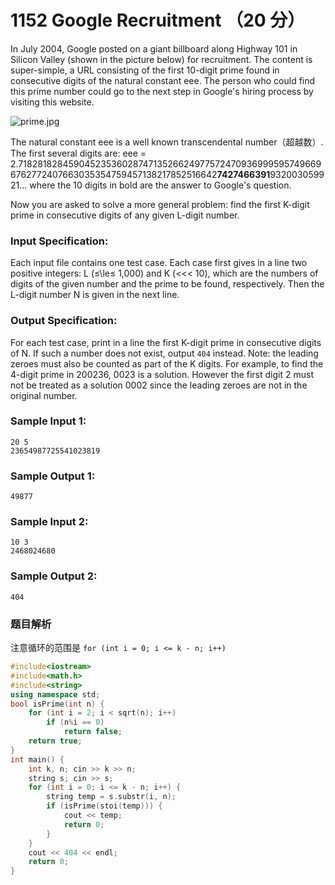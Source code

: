 # 1152 Google Recruitment （20 分）

In July 2004, Google posted on a giant billboard along Highway 101 in Silicon Valley (shown in the picture below) for recruitment. The content is super-simple, a URL consisting of the first 10-digit prime found in consecutive digits of the natural constant eee. The person who could find this prime number could go to the next step in Google's hiring process by visiting this website.

![prime.jpg](https://images.ptausercontent.com/57148679-d574-4f49-b048-775c6c07791c.jpg)

The natural constant eee is a well known transcendental number（超越数）. The first several digits are: eee = 2.71828182845904523536028747135266249775724709369995957496696762772407663035354759457138217852516642**7427466391**932003059921... where the 10 digits in bold are the answer to Google's question.

Now you are asked to solve a more general problem: find the first K-digit prime in consecutive digits of any given L-digit number.

### Input Specification:

Each input file contains one test case. Each case first gives in a line two positive integers: L (≤\\le≤ 1,000) and K (<<< 10), which are the numbers of digits of the given number and the prime to be found, respectively. Then the L-digit number N is given in the next line.

### Output Specification:

For each test case, print in a line the first K-digit prime in consecutive digits of N. If such a number does not exist, output `404` instead. Note: the leading zeroes must also be counted as part of the K digits. For example, to find the 4-digit prime in 200236, 0023 is a solution. However the first digit 2 must not be treated as a solution 0002 since the leading zeroes are not in the original number.

### Sample Input 1:

    20 5
    23654987725541023819
    

### Sample Output 1:

    49877
    

### Sample Input 2:

    10 3
    2468024680
    

### Sample Output 2:

    404

### 题目解析

注意循环的范围是 ```for (int i = 0; i <= k - n; i++)```

```C++
#include<iostream>
#include<math.h>
#include<string>
using namespace std;
bool isPrime(int n) {
	for (int i = 2; i < sqrt(n); i++)
		if (n%i == 0)
			return false;
	return true;
}
int main() {
	int k, n; cin >> k >> n;
	string s; cin >> s;
	for (int i = 0; i <= k - n; i++) {
		string temp = s.substr(i, n);
		if (isPrime(stoi(temp))) {
			cout << temp;
			return 0;
		}
	}
	cout << 404 << endl;
	return 0;
}
```